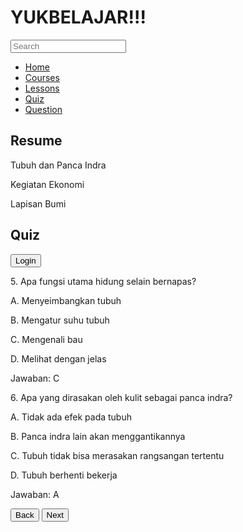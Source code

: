 <html lang="en">
<head>
    <meta charset="UTF-8">
    <meta name="viewport" content="width=device-width, initial-scale=1.0">
    <title>Quiz Page</title>
    <script src="https://cdn.tailwindcss.com"></script>
    <link rel="stylesheet" href="https://cdnjs.cloudflare.com/ajax/libs/font-awesome/5.15.3/css/all.min.css">
</head>
<body class="bg-gray-100">
    <div class="flex h-screen">
        <!-- Sidebar -->
        <div class="w-1/4 bg-white p-4">
            <h1 class="text-xl font-bold mb-4">YUKBELAJAR!!!</h1>
            <div class="relative mb-4">
                <input type="text" class="w-full p-2 border rounded" placeholder="Search">
                <i class="fas fa-search absolute top-3 left-3 text-gray-400"></i>
            </div>
            <nav class="mb-4">
                <ul>
                    <li class="mb-2"><a href="#" class="text-gray-700">Home</a></li>
                    <li class="mb-2"><a href="#" class="text-gray-700">Courses</a></li>
                    <li class="mb-2"><a href="#" class="text-gray-700">Lessons</a></li>
                    <li class="mb-2"><a href="#" class="text-teal-500">Quiz</a></li>
                    <li class="mb-2"><a href="#" class="text-gray-700">Question</a></li>
                </ul>
            </nav>
            <div>
                <h2 class="text-lg font-bold mb-2">Resume</h2>
                <div class="mb-2">
                    <p class="text-gray-700">Tubuh dan Panca Indra</p>
                    <div class="w-full bg-gray-200 rounded-full h-2.5 mb-2">
                        <div class="bg-teal-500 h-2.5 rounded-full" style="width: 10%"></div>
                    </div>
                </div>
                <div class="mb-2">
                    <p class="text-gray-700">Kegiatan Ekonomi</p>
                    <div class="w-full bg-gray-200 rounded-full h-2.5 mb-2">
                        <div class="bg-teal-500 h-2.5 rounded-full" style="width: 10%"></div>
                    </div>
                </div>
                <div class="mb-2">
                    <p class="text-gray-700">Lapisan Bumi</p>
                    <div class="w-full bg-gray-200 rounded-full h-2.5 mb-2">
                        <div class="bg-teal-500 h-2.5 rounded-full" style="width: 10%"></div>
                    </div>
                </div>
            </div>
        </div>
        <!-- Main Content -->
        <div class="flex-1 p-6">
            <div class="flex justify-between items-center mb-6">
                <h2 class="text-2xl font-bold">Quiz</h2>
                <div class="flex items-center space-x-4">
                    <i class="fas fa-bell text-xl text-gray-600"></i>
                    <i class="fas fa-cog text-xl text-gray-600"></i>
                    <button class="text-gray-600">Login</button>
                </div>
            </div>
            <div class="bg-gradient-to-r from-teal-400 to-blue-500 p-6 rounded-lg shadow-lg">
                <div class="bg-white p-4 rounded-lg mb-4">
                    <p class="font-bold">5. Apa fungsi utama hidung selain bernapas?</p>
                    <p>A. Menyeimbangkan tubuh</p>
                    <p>B. Mengatur suhu tubuh</p>
                    <p>C. Mengenali bau</p>
                    <p>D. Melihat dengan jelas</p>
                    <p class="font-bold mt-2">Jawaban: C</p>
                </div>
                <div class="bg-white p-4 rounded-lg mb-4">
                    <p class="font-bold">6. Apa yang dirasakan oleh kulit sebagai panca indra?</p>
                    <p>A. Tidak ada efek pada tubuh</p>
                    <p>B. Panca indra lain akan menggantikannya</p>
                    <p>C. Tubuh tidak bisa merasakan rangsangan tertentu</p>
                    <p>D. Tubuh berhenti bekerja</p>
                    <p class="font-bold mt-2">Jawaban: A</p>
                </div>
                <div class="flex justify-between">
                    <button class="bg-blue-600 text-white px-4 py-2 rounded-lg">Back</button>
                    <button class="bg-blue-600 text-white px-4 py-2 rounded-lg">Next</button>
                </div>
            </div>
        </div>
    </div>
</body>
</html>
